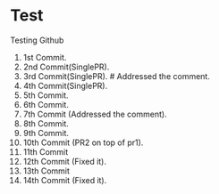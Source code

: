 # Test
Testing Github
1. 1st Commit.
2. 2nd Commit(SinglePR).
3. 3rd Commit(SinglePR). # Addressed the comment.
4. 4th Commit(SinglePR).
5. 5th Commit.
6. 6th Commit.
7. 7th Commit (Addressed the comment).
8. 8th Commit.
9. 9th Commit.
10. 10th Commit (PR2 on top of pr1).
11. 11th Commit
12. 12th Commit (Fixed it).
13. 13th Commit
14. 14th Commit (Fixed it).
